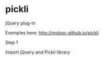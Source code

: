 pickli
======

jQuery plug-in



Exemples here: http://molosc.github.io/pickli

Step 1

Import jQuery and Pickli library

